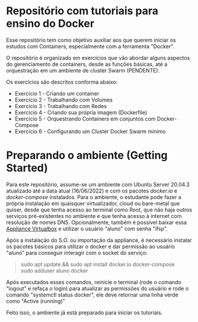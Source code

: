 # Repositório com tutoriais para ensino do Docker

Esse repositório tem como objetivo auxiliar aos que querem iniciar os estudos com Containers, especialmente com a ferramenta "Docker".

O repositório é organizado em exercícios que vão abordar alguns aspectos do gerenciamento de containers, desde as funções básicas, até a orquestração em um ambiente de cluster Swarm (PENDENTE).

Os exercícios são descritos conforma abaixo:

* Exercício 1 - Criando um container
* Exercício 2 - Trabalhando com Volumes
* Exercício 3 - Trabalhando com Redes
* Exercício 4 - Criando sua própria imagem (Dockerfile)
* Exercício 5 - Orquestrando Containers em conjuntos com Docker-Compose
* Exercício 6 - Configurando um Cluster Docker Swarm mínimo

# Preparando o ambiente (Getting Started)

Para este repositório, assume-se um ambiente com Ubuntu Server 20.04.3 atualizado até a data atual (16/06/2022) e com os pacotes _docker.io_ e _docker-compose_ instalados. Para o ambiente, o estudante pode fazer a própria instalação em quaisquer virtualizador, cloud ou bare-metal que quiser, desde que tenha acesso ao terminal como Root, que não haja outros serviços pré-existentes no ambiente e que tenha acesso à internet com resolução de nomes DNS. Opcionalmente, também é possível baixar essa [Appliance Virtualbox](https://drive.google.com/u/0/uc?id=1w8l6t-55DKcYhg-cA9N1fcJFtyngiXAb&export=download) e utilizar o usuário "aluno" com senha "ifsp".

Após a instalação do S.O. ou importação da appliance, é necessário instalar os pacotes básicos para utilizar o docker e dar permissão ao usuário "aluno" para conseguir interagir com o socket do serviço:

> sudo apt update && sudo apt install docker.io docker-compose <br>
> sudo adduser aluno docker

Após executados esses comandos, reinicie o terminal (rode o comando "logout" e refaça o login) para atualizar as permissões do usuário e rode o comando "systemctl status docker", ele deve retornar uma linha verde como "Active (running)"

Feito isso, o ambiente já está preparado para iniciar os tutoriais.